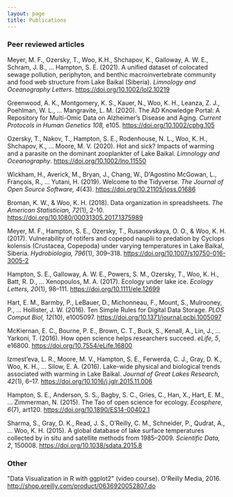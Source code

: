 ```yaml
---
layout: page
title: Publications
---
```


### Peer reviewed articles

Meyer, M. F., Ozersky, T., Woo, K.H., Shchapov, K., Galloway, A. W. E., Schram,
J. B., ... Hampton, S. E. (2021). A unified dataset of colocated sewage
pollution, periphyton, and benthic macroinvertebrate community and food web
structure from Lake Baikal (Siberia). *Limnology and Oceanography Letters*.
<https://doi.org/10.1002/lol2.10219>

Greenwood, A. K., Montgomery, K. S., Kauer, N., Woo, K. H., Leanza, Z. J., Poehlman,
W. L., ... Mangravite, L. M. (2020). The AD Knowledge Portal: A Repository for
Multi-Omic Data on Alzheimer’s Disease and Aging. *Current Protocols in Human
Genetics 108,* e105. <https://doi.org/10.1002/cphg.105>

Ozersky, T., Nakov, T., Hampton, S. E., Rodenhouse, N. L., Woo, K. H., Shchapov,
K., ... Moore, M. V. (2020). Hot and sick? Impacts of warming and a parasite on
the dominant zooplankter of Lake Baikal. *Limnology and Oceanography*.
<https://doi.org/10.1002/lno.11550>

Wickham, H., Averick, M., Bryan, J., Chang, W., D'Agostino McGowan, L.,
François, R., ... Yutani, H. (2019). Welcome to the Tidyverse. *The Journal of
Open Source Software, 4*(43). <https://doi.org/10.21105/joss.01686>

Broman, K. W., & Woo, K. H. (2018). Data organization in spreadsheets. *The
American Statistician, 72*(1), 2-10. <https://doi.org/10.1080/00031305.2017.1375989>

Meyer, M. F., Hampton, S. E., Ozersky, T., Rusanovskaya, O. O., & Woo, K. H.
(2017). Vulnerability of rotifers and copepod nauplii to predation by Cyclops
kolensis (Crustacea, Copepoda) under varying temperatures in Lake Baikal,
Siberia. *Hydrobiologia, 796*(1), 309–318.
<https://doi.org/10.1007/s10750-016-3005-2>

Hampton, S. E., Galloway, A. W. E., Powers, S. M., Ozersky, T., Woo, K. H.,
Batt, R. D., ... Xenopoulos, M. A. (2017). Ecology under lake ice. *Ecology
Letters, 20*(1), 98–111. <https://doi.org/10.1111/ele.12699>

Hart, E. M., Barmby, P., LeBauer, D., Michonneau, F., Mount, S., Mulrooney, P.,
... Hollister, J. W. (2016). Ten Simple Rules for Digital Data Storage. *PLOS
Comput Biol, 12*(10), e1005097. <https://doi.org/10.1371/journal.pcbi.1005097>

McKiernan, E. C., Bourne, P. E., Brown, C. T., Buck, S., Kenall, A., Lin, J.,
... Yarkoni, T. (2016). How open science helps researchers succeed. *eLife, 5*,
e16800. <https://doi.org/10.7554/eLife.16800>

Izmest’eva, L. R., Moore, M. V., Hampton, S. E., Ferwerda, C. J., Gray, D. K.,
Woo, K. H., ... Silow, E. A. (2016). Lake-wide physical and biological trends
associated with warming in Lake Baikal. *Journal of Great Lakes Research,
42*(1), 6–17. <https://doi.org/10.1016/j.jglr.2015.11.006>

Hampton, S. E., Anderson, S. S., Bagby, S. C., Gries, C., Han, X., Hart, E. M.,
... Zimmerman, N. (2015). The Tao of open science for ecology. *Ecosphere, 6*(7),
art120. <https://doi.org/10.1890/ES14-00402.1>

Sharma, S., Gray, D. K., Read, J. S., O’Reilly, C. M., Schneider, P., Qudrat,
A., ... Woo, K. H. (2015). A global database of lake surface temperatures
collected by in situ and satellite methods from 1985–2009. *Scientific Data,
2*, 150008. <https://doi.org/10.1038/sdata.2015.8>

### Other

"Data Visualization in R with ggplot2" (video course). O'Reilly Media, 2016.
<http://shop.oreilly.com/product/0636920052807.do>


